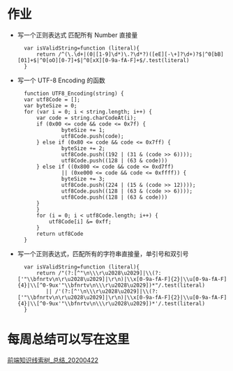 # 作业
- 写一个正则表达式 匹配所有 Number 直接量

        var isValidString=function (literal){
            return /^(\.\d+|(0|[1-9]\d*)\.?\d*?)([eE][-\+]?\d+)?$|^0[bB][01]+$|^0[oO][0-7]+$|^0[xX][0-9a-fA-F]+$/.test(literal)
        }
- 写一个 UTF-8 Encoding 的函数

        function UTF8_Encoding(string) {
        var utf8Code = [];
        var byteSize = 0;
        for (var i = 0; i < string.length; i++) {
            var code = string.charCodeAt(i);
            if (0x00 <= code && code <= 0x7f) {
                    byteSize += 1;
                    utf8Code.push(code);
            } else if (0x80 <= code && code <= 0x7ff) {
                    byteSize += 2;
                    utf8Code.push((192 | (31 & (code >> 6))));
                    utf8Code.push((128 | (63 & code)))
            } else if ((0x800 <= code && code <= 0xd7ff) 
                    || (0xe000 <= code && code <= 0xffff)) {
                    byteSize += 3;
                    utf8Code.push((224 | (15 & (code >> 12))));
                    utf8Code.push((128 | (63 & (code >> 6))));
                    utf8Code.push((128 | (63 & code)))
            }
            }
            for (i = 0; i < utf8Code.length; i++) {
                utf8Code[i] &= 0xff;
            }
            return utf8Code
        }
  
- 写一个正则表达式，匹配所有的字符串直接量，单引号和双引号
  
        var isValidString=function (literal){
            return /"(?:[^"\n\\\r\u2028\u2029]|\\(?:['"\\bfnrtv\n\r\u2028\u2029]|\r\n)|\\x[0-9a-fA-F]{2}|\\u[0-9a-fA-F]{4}|\\[^0-9ux'"\\bfnrtv\n\\\r\u2028\u2029])*"/.test(literal)
               || /'(?:[^'\n\\\r\u2028\u2029]|\\(?:['"\\bfnrtv\n\r\u2028\u2029]|\r\n)|\\x[0-9a-fA-F]{2}|\\u[0-9a-fA-F]{4}|\\[^0-9ux'"\\bfnrtv\n\\\r\u2028\u2029])*'/.test(literal)
        }
  
# 每周总结可以写在这里
[前端知识线索树_总结_20200422](https://swimmerrcd.github.io/frontEnd_zj_20200422.xmind)